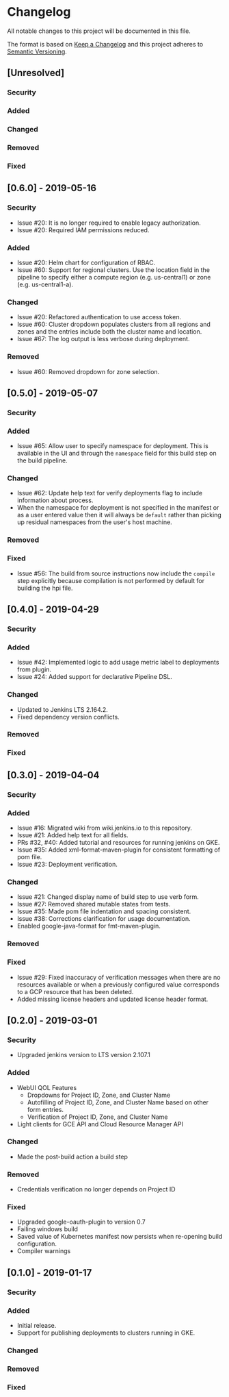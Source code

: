 <!--
 Copyright 2019 Google LLC

 Licensed under the Apache License, Version 2.0 (the "License"); you may not use this file except in
 compliance with the License. You may obtain a copy of the License at
 
        https://www.apache.org/licenses/LICENSE-2.0

 Unless required by applicable law or agreed to in writing, software distributed under the License
 is distributed on an "AS IS" BASIS, WITHOUT WARRANTIES OR CONDITIONS OF ANY KIND, either express or
 implied. See the License for the specific language governing permissions and limitations under the
 License.
-->
# Changelog
All notable changes to this project will be documented in this file.

The format is based on [Keep a Changelog](http://keepachangelog.com/en/1.0.0/)
and this project adheres to [Semantic Versioning](http://semver.org/spec/v2.0.0.html).

## [Unresolved]

 ### Security
 
 ### Added
  
 ### Changed
				
 ### Removed
				 
 ### Fixed
 

## [0.6.0] - 2019-05-16
### Security
 - Issue #20: It is no longer required to enable legacy authorization.
 - Issue #20: Required IAM permissions reduced.

### Added
 - Issue #20: Helm chart for configuration of RBAC.
 - Issue #60: Support for regional clusters. Use the location field in the pipeline to specify
   either a compute region (e.g. us-central1) or zone (e.g. us-central1-a).

### Changed
 - Issue #20: Refactored authentication to use access token.
 - Issue #60: Cluster dropdown populates clusters from all regions and zones and the entries
   include both the cluster name and location.
 - Issue #67: The log output is less verbose during deployment.

### Removed
 - Issue #60: Removed dropdown for zone selection.

## [0.5.0] - 2019-05-07

 ### Security

 ### Added
  - Issue #65: Allow user to specify namespace for deployment. This is available in the UI and
    through the `namespace` field for this build step on the build pipeline.

 ### Changed
  - Issue #62: Update help text for verify deployments flag to include information about process.
  - When the namespace for deployment is not specified in the manifest or as a user entered value
    then it will always be `default` rather than picking up residual namespaces from the user's
    host machine.

 ### Removed

 ### Fixed
  - Issue #56: The build from source instructions now include the `compile` step explicitly because
    compilation is not performed by default for building the hpi file.

## [0.4.0] - 2019-04-29

 ### Security
 
 ### Added
  - Issue #42: Implemented logic to add usage metric label to deployments from plugin.
  - Issue #24: Added support for declarative Pipeline DSL.
  
 ### Changed
  - Updated to Jenkins LTS 2.164.2.
  - Fixed dependency version conflicts.
  				
 ### Removed
				 
 ### Fixed

## [0.3.0] - 2019-04-04

 ### Security
 
 ### Added
  - Issue #16: Migrated wiki from wiki.jenkins.io to this repository.
  - Issue #21: Added help text for all fields.
  - PRs #32, #40: Added tutorial and resources for running jenkins on GKE.
  - Issue #35: Added xml-format-maven-plugin for consistent formatting of pom file.
  - Issue #23: Deployment verification.
  
 ### Changed
  - Issue #21: Changed display name of build step to use verb form.
  - Issue #27: Removed shared mutable states from tests.
  - Issue #35: Made pom file indentation and spacing consistent.
  - Issue #38: Corrections clarification for usage documentation.
  - Enabled google-java-format for fmt-maven-plugin.
				
 ### Removed
				 
 ### Fixed
  - Issue #29: Fixed inaccuracy of verification messages when there are no resources available or
    when a previously configured value corresponds to a GCP resource that has been deleted.
  - Added missing license headers and updated license header format.
 
## [0.2.0] - 2019-03-01

 ### Security
  - Upgraded jenkins version to LTS version 2.107.1

 ### Added
  - WebUI QOL Features
    - Dropdowns for Project ID, Zone, and Cluster Name
    - Autofilling of Project ID, Zone, and Cluster Name based on other form entries.
    - Verification of Project ID, Zone, and Cluster Name
  - Light clients for GCE API and Cloud Resource Manager API

 ### Changed
  - Made the post-build action a build step

 ### Removed
  - Credentials verification no longer depends on Project ID

 ### Fixed
  - Upgraded google-oauth-plugin to version 0.7
  - Failing windows build
  - Saved value of Kubernetes manifest now persists when re-opening build configuration.
  - Compiler warnings

## [0.1.0] - 2019-01-17

 ### Security
 
 ### Added
  - Initial release.
  - Support for publishing deployments to clusters running in GKE.
  
 ### Changed
				
 ### Removed
				 
 ### Fixed
 
